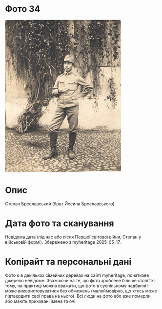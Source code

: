 # Фото 34 #

[<img src="photo_034_small.jpg" />](https://drive.google.com/file/d/1GDJ2cvKnMaslyds4NC5-PV2-kmC3GKoR/view)
# Опис #

Степан Бреславський (брат Йосипа Бреславського).

# Дата фото та сканування #

Невідома дата (під час або після Першої світової війни, Степан у військовій формі). Збережено з myheritage 2025-05-17.

# Копірайт та персональні дані #

Фото є в декількох сімейних деревах на сайті myheritage, початкове джерело невідоме. Зважаючи на те, що фото зроблене більше століття тому, на практиці можна вважати, що фото в суспільному надбанні і може використовуватися без обмежень (малоймовірно, що хтось може підтвердити свої права на нього). Всі люди на фото або вже померли або мають приховані імена та очі.
